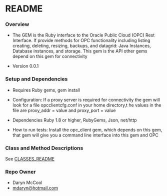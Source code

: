 # README #

### Overview ###

* The GEM is the Ruby interface to the Oracle Public Cloud (OPC) Rest Interface.  If provide methods for OPC functionality including listing
creating, deleting, resizing, backups, and datagrid: Java Instances, Database instances, and storage.
This gem is the API other gems depend on this gem for connectivity

* Version 0.0.1

### Setup and Dependencies ###

* Requires Ruby gems, gem install <gem name>

* Configuration:
	 If a proxy server is required for connectivity the gem will look for a file opcclientcfg.conf in your home directory,t he values in the file are proxy_addr = value  and proxy_port = value

* Dependencies
Ruby 1.8 or higher, RubyGems, Json, net/http
* How to run tests:
Install the opc_client gem, which depends on this gem,  that gem will give you a command line interface into this gem and OPC

### Class and Method Descriptions ###

See [CLASSES_README](https://github.com/mccoold/OPC/blob/master/CLASSES_README.md)

### Repo Owner ###

* Daryn McCool 
* mdaryn@hotmail.com
